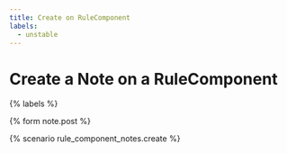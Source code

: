 ```yaml
---
title: Create on RuleComponent
labels:
  - unstable
---
```


# Create a Note on a RuleComponent

{% labels %}

{% form note.post %}

{% scenario rule_component_notes.create %}
